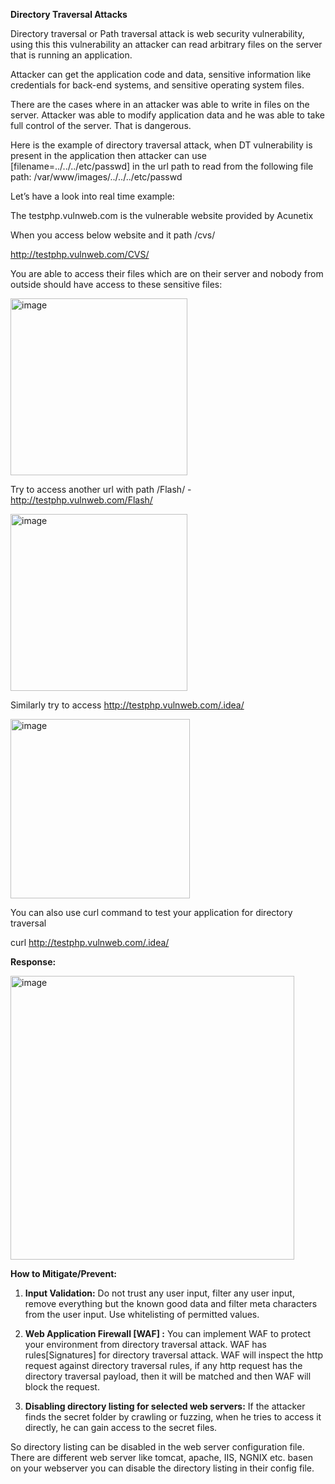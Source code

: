 **Directory Traversal Attacks**

Directory traversal or Path traversal attack is web security vulnerability, using this this vulnerability an attacker can read arbitrary files on the server that is running an application.

Attacker can get the application code and data, sensitive information like credentials for back-end systems, and sensitive operating system files. 

There are the cases where in an attacker was able to write in files on the server. Attacker was able to modify application data and he was able to take full control of the server. That is dangerous.

Here is the example of directory traversal attack, when DT vulnerability is present in the application then attacker can use [filename=../../../etc/passwd] in the url path to read from the following file path: /var/www/images/../../../etc/passwd


Let’s have a look into real time example:

The testphp.vulnweb.com is the vulnerable website provided by Acunetix

When you access below website and it path /cvs/

http://testphp.vulnweb.com/CVS/

You are able to access their files which are on their server and nobody from outside should have access to these sensitive files:


<img width="283" alt="image" src="https://github.com/archanaheeralal77/Directory-Traversal/assets/127080874/f601caa7-b063-43cf-996d-f55cd339c6ad">


Try to access another url with path /Flash/ - http://testphp.vulnweb.com/Flash/

<img width="283" alt="image" src="https://github.com/archanaheeralal77/Directory-Traversal/assets/127080874/82963e16-daf0-4f62-b457-152011be5389">


Similarly try to access http://testphp.vulnweb.com/.idea/

<img width="287" alt="image" src="https://github.com/archanaheeralal77/Directory-Traversal/assets/127080874/70d6ba6c-619d-496d-a03c-bb7e3e2a0ce4">


You can also use curl command to test your application for directory traversal

curl http://testphp.vulnweb.com/.idea/

**Response:**

<img width="454" alt="image" src="https://github.com/archanaheeralal77/Directory-Traversal/assets/127080874/938c9015-ab0a-4432-8e66-53685ed346b4">

**How to Mitigate/Prevent:**

1.	**Input Validation:** Do not trust any user input, filter any user input, remove everything but the known good data and filter meta characters from the user input. Use whitelisting of permitted values.
2.	**Web Application Firewall [WAF] :** You can implement WAF to protect your environment from directory traversal attack. WAF has rules[Signatures] for directory traversal attack.
WAF will inspect the http request against directory traversal rules, if any http request has the directory traversal payload, then it will be matched and then WAF will block the request.

3.	**Disabling directory listing for selected web servers:** If the attacker finds the secret folder by crawling or fuzzing, when he tries to access it directly, he can gain access to the secret files.

So directory listing can be disabled in the web server configuration file. There are different web server like tomcat, apache, IIS, NGNIX etc. basen on your webserver you can disable the directory listing in their config file.





